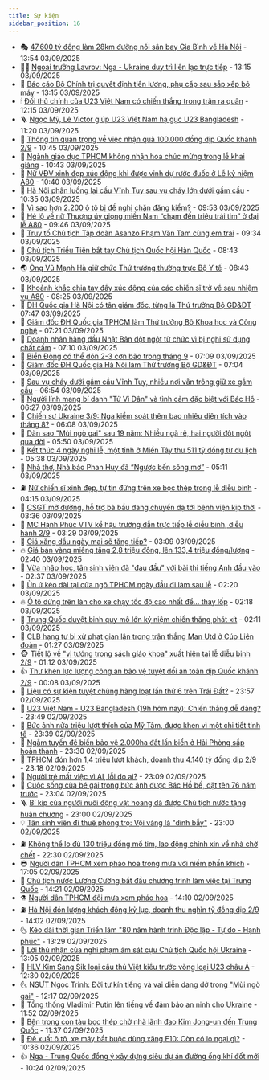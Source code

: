 ```yaml
---
title: Sự kiện
sidebar_position: 16
---
```


<!-- dantri-su-kien:START -->
- 🎭 [47.600 tỷ đồng làm 28km đường nối sân bay Gia Bình về Hà Nội](https://dantri.com.vn/xa-hoi/47600-ty-dong-lam-28km-duong-noi-san-bay-gia-binh-ve-ha-noi-20250903175830692.htm) - 13:54 03/09/2025
- 👨‍🏫 [Ngoại trưởng Lavrov: Nga - Ukraine duy trì liên lạc trực tiếp](https://dantri.com.vn/the-gioi/ngoai-truong-lavrov-nga-ukraine-duy-tri-lien-lac-truc-tiep-20250903192715817.htm) - 13:15 03/09/2025
- 🌮 [Báo cáo Bộ Chính trị quyết định tiền lương, phụ cấp sau sắp xếp bộ máy](https://dantri.com.vn/noi-vu/bao-cao-bo-chinh-tri-quyet-dinh-tien-luong-phu-cap-sau-sap-xep-bo-may-20250903182917368.htm) - 13:15 03/09/2025
- 🕯 [Đối thủ chính của U23 Việt Nam có chiến thắng trong trận ra quân](https://dantri.com.vn/the-thao/doi-thu-chinh-cua-u23-viet-nam-co-chien-thang-trong-tran-ra-quan-20250903185840147.htm) - 12:15 03/09/2025
- 🪜 [Ngọc Mỹ, Lê Victor giúp U23 Việt Nam hạ gục U23 Bangladesh](https://dantri.com.vn/the-thao/ngoc-my-le-victor-giup-u23-viet-nam-ha-guc-u23-bangladesh-20250903111944930.htm) - 11:20 03/09/2025
- 🐘 [Thông tin quan trọng về việc nhận quà 100.000 đồng dịp Quốc khánh 2/9](https://dantri.com.vn/kinh-doanh/thong-tin-quan-trong-ve-viec-nhan-qua-100000-dong-dip-quoc-khanh-29-20250903164435731.htm) - 10:45 03/09/2025
- 🤔 [Ngành giáo dục TPHCM không nhận hoa chúc mừng trong lễ khai giảng](https://dantri.com.vn/giao-duc/nganh-giao-duc-tphcm-khong-nhan-hoa-chuc-mung-trong-le-khai-giang-20250903173751743.htm) - 10:43 03/09/2025
- 🧠 [Nữ VĐV xinh đẹp xúc động khi được vinh dự rước đuốc ở Lễ kỷ niệm A80](https://dantri.com.vn/the-thao/nu-vdv-xinh-dep-xuc-dong-khi-duoc-vinh-du-ruoc-duoc-o-le-ky-niem-a80-20250903112402872.htm) - 10:40 03/09/2025
- 📝 [Hà Nội phân luồng lại cầu Vĩnh Tuy sau vụ cháy lớn dưới gầm cầu](https://dantri.com.vn/xa-hoi/ha-noi-phan-luong-lai-cau-vinh-tuy-sau-vu-chay-lon-duoi-gam-cau-20250903171715256.htm) - 10:35 03/09/2025
- 🦏 [Vì sao hơn 2.200 ô tô bị đề nghị chặn đăng kiểm?](https://dantri.com.vn/xa-hoi/vi-sao-hon-2200-o-to-bi-de-nghi-chan-dang-kiem-20250903153033577.htm) - 09:53 03/09/2025
- 🥰 [Hé lộ về nữ Thượng úy giọng miền Nam “chạm đến triệu trái tim” ở đại lễ A80](https://dantri.com.vn/giai-tri/he-lo-ve-nu-thuong-uy-giong-mien-nam-cham-den-trieu-trai-tim-o-dai-le-a80-20250903163438136.htm) - 09:46 03/09/2025
- 🤗 [Truy tố Chủ tịch Tập đoàn Asanzo Phạm Văn Tam cùng em trai](https://dantri.com.vn/phap-luat/truy-to-chu-tich-tap-doan-asanzo-pham-van-tam-cung-em-trai-20250903161732865.htm) - 09:34 03/09/2025
- 🌈 [Chủ tịch Triều Tiên bắt tay Chủ tịch Quốc hội Hàn Quốc](https://dantri.com.vn/the-gioi/chu-tich-trieu-tien-bat-tay-chu-tich-quoc-hoi-han-quoc-20250903153756141.htm) - 08:43 03/09/2025
- 🌏 [Ông Vũ Mạnh Hà giữ chức Thứ trưởng thường trực Bộ Y tế](https://dantri.com.vn/suc-khoe/ong-vu-manh-ha-giu-chuc-thu-truong-thuong-truc-bo-y-te-20250903151223460.htm) - 08:43 03/09/2025
- 💄 [Khoảnh khắc chia tay đầy xúc động của các chiến sĩ trở về sau nhiệm vụ A80](https://dantri.com.vn/xa-hoi/khoanh-khac-chia-tay-day-xuc-dong-cua-cac-chien-si-tro-ve-sau-nhiem-vu-a80-20250903145849685.htm) - 08:25 03/09/2025
- 👺 [ĐH Quốc gia Hà Nội có tân giám đốc, từng là Thứ trưởng Bộ GD&amp;ĐT](https://dantri.com.vn/giao-duc/dh-quoc-gia-ha-noi-co-tan-giam-doc-tung-la-thu-truong-bo-gddt-20250903143937591.htm) - 07:47 03/09/2025
- 👹 [Giám đốc ĐH Quốc gia TPHCM làm Thứ trưởng Bộ Khoa học và Công nghệ](https://dantri.com.vn/giao-duc/giam-doc-dh-quoc-gia-tphcm-lam-thu-truong-bo-khoa-hoc-va-cong-nghe-20250903141436606.htm) - 07:21 03/09/2025
- 🌊 [Doanh nhân hàng đầu Nhật Bản đột ngột từ chức vì bị nghi sử dụng chất cấm](https://dantri.com.vn/kinh-doanh/doanh-nhan-hang-dau-nhat-ban-dot-ngot-tu-chuc-vi-bi-nghi-su-dung-chat-cam-20250903130425503.htm) - 07:10 03/09/2025
- 🤠 [Biển Đông có thể đón 2-3 cơn bão trong tháng 9](https://dantri.com.vn/xa-hoi/bien-dong-co-the-don-2-3-con-bao-trong-thang-9-20250903140136868.htm) - 07:09 03/09/2025
- 🎊 [Giám đốc ĐH Quốc gia Hà Nội làm Thứ trưởng Bộ GD&amp;ĐT](https://dantri.com.vn/giao-duc/giam-doc-dh-quoc-gia-ha-noi-lam-thu-truong-bo-gddt-20250903140005379.htm) - 07:04 03/09/2025
- 🐘 [Sau vụ cháy dưới gầm cầu Vĩnh Tuy, nhiều nơi vẫn trông giữ xe gầm cầu](https://dantri.com.vn/ban-doc/sau-vu-chay-duoi-gam-cau-vinh-tuy-nhieu-noi-van-trong-giu-xe-gam-cau-20250903123511120.htm) - 06:54 03/09/2025
- 💂 [Người lính mang bí danh &quot;Tử Vi Dân&quot; và tình cảm đặc biệt với Bác Hồ](https://dantri.com.vn/xa-hoi/nguoi-linh-mang-bi-danh-tu-vi-dan-va-tinh-cam-dac-biet-voi-bac-ho-20250902165343359.htm) - 06:27 03/09/2025
- 👹 [Chiến sự Ukraine 3/9: Nga kiểm soát thêm bao nhiêu diện tích vào tháng 8?](https://dantri.com.vn/the-gioi/chien-su-ukraine-39-nga-kiem-soat-them-bao-nhieu-dien-tich-vao-thang-8-20250903105424283.htm) - 06:08 03/09/2025
- 🦒 [Dàn sao &quot;Mùi ngò gai&quot; sau 19 năm: Nhiều ngã rẽ, hai người đột ngột qua đời](https://dantri.com.vn/giai-tri/dan-sao-mui-ngo-gai-sau-19-nam-nhieu-nga-re-hai-nguoi-dot-ngot-qua-doi-20250902153457015.htm) - 05:50 03/09/2025
- 🗽 [Kết thúc 4 ngày nghỉ lễ, một tỉnh ở Miền Tây thu 511 tỷ đồng từ du lịch](https://dantri.com.vn/du-lich/ket-thuc-4-ngay-nghi-le-mot-tinh-o-mien-tay-thu-511-ty-dong-tu-du-lich-20250903112922519.htm) - 05:38 03/09/2025
- 💄 [Nhà thơ, Nhà báo Phan Huy đã “Ngược bến sông mơ”](https://dantri.com.vn/xa-hoi/nha-tho-nha-bao-phan-huy-da-nguoc-ben-song-mo-20250903115841904.htm) - 05:11 03/09/2025
- ⛽️ [Nữ chiến sĩ xinh đẹp, tự tin đứng trên xe bọc thép trong lễ diễu binh](https://dantri.com.vn/doi-song/nu-chien-si-xinh-dep-tu-tin-dung-tren-xe-boc-thep-trong-le-dieu-binh-20250902230453846.htm) - 04:15 03/09/2025
- 🥷 [CSGT mở đường, hỗ trợ bà bầu đang chuyển dạ tới bệnh viện kịp thời](https://dantri.com.vn/xa-hoi/csgt-mo-duong-ho-tro-ba-bau-dang-chuyen-da-toi-benh-vien-kip-thoi-20250903103147716.htm) - 03:36 03/09/2025
- 🤖 [MC Hạnh Phúc VTV kể hậu trường dẫn trực tiếp lễ diễu binh, diễu hành 2/9](https://dantri.com.vn/giai-tri/mc-hanh-phuc-vtv-ke-hau-truong-dan-truc-tiep-le-dieu-binh-dieu-hanh-29-20250903101356972.htm) - 03:29 03/09/2025
- 🌊 [Giá xăng dầu ngày mai sẽ tăng tiếp?](https://dantri.com.vn/kinh-doanh/gia-xang-dau-ngay-mai-se-tang-tiep-20250903092214348.htm) - 03:09 03/09/2025
- 🔥 [Giá bán vàng miếng tăng 2,8 triệu đồng, lên 133,4 triệu đồng/lượng](https://dantri.com.vn/kinh-doanh/gia-ban-vang-mieng-tang-28-trieu-dong-len-1334-trieu-dongluong-20250903010133636.htm) - 02:40 03/09/2025
- 🦏 [Vừa nhập học, tân sinh viên đã &quot;đau đầu&quot; với bài thi tiếng Anh đầu vào](https://dantri.com.vn/giao-duc/vua-nhap-hoc-tan-sinh-vien-da-dau-dau-voi-bai-thi-tieng-anh-dau-vao-20250903091652755.htm) - 02:37 03/09/2025
- 🐘 [Ùn ứ kéo dài tại cửa ngõ TPHCM ngày đầu đi làm sau lễ](https://dantri.com.vn/xa-hoi/un-u-keo-dai-tai-cua-ngo-tphcm-ngay-dau-di-lam-sau-le-20250903090143269.htm) - 02:20 03/09/2025
- 🔥 [Ô tô dừng trên làn cho xe chạy tốc độ cao nhất để... thay lốp](https://dantri.com.vn/o-to-xe-may/o-to-dung-tren-lan-cho-xe-chay-toc-do-cao-nhat-de-thay-lop-20250903084202426.htm) - 02:18 03/09/2025
- 💼 [Trung Quốc duyệt binh quy mô lớn kỷ niệm chiến thắng phát xít](https://dantri.com.vn/the-gioi/trung-quoc-duyet-binh-quy-mo-lon-ky-niem-chien-thang-phat-xit-20250903080948134.htm) - 02:11 03/09/2025
- 🚀 [CLB hạng tư bị xử phạt gian lận trong trận thắng Man Utd ở Cúp Liên đoàn](https://dantri.com.vn/the-thao/clb-hang-tu-bi-xu-phat-gian-lan-trong-tran-thang-man-utd-o-cup-lien-doan-20250903074829149.htm) - 01:27 03/09/2025
- 🐵 [Tiết lộ về &quot;vị tướng trong sách giáo khoa&quot; xuất hiện tại lễ diễu binh 2/9](https://dantri.com.vn/doi-song/tiet-lo-ve-vi-tuong-trong-sach-giao-khoa-xuat-hien-tai-le-dieu-binh-29-20250902230421538.htm) - 01:12 03/09/2025
- 👍 [Thư khen lực lượng công an bảo vệ tuyệt đối an toàn dịp Quốc khánh 2/9](https://dantri.com.vn/xa-hoi/thu-khen-luc-luong-cong-an-bao-ve-tuyet-doi-an-toan-dip-quoc-khanh-29-20250903070214307.htm) - 00:08 03/09/2025
- 🚦 [Liệu có sự kiện tuyệt chủng hàng loạt lần thứ 6 trên Trái Đất?](https://dantri.com.vn/khoa-hoc/lieu-co-su-kien-tuyet-chung-hang-loat-lan-thu-6-tren-trai-dat-20250831234418101.htm) - 23:57 02/09/2025
- 🥸 [U23 Việt Nam - U23 Bangladesh &lpar;19h hôm nay&rpar;: Chiến thắng dễ dàng?](https://dantri.com.vn/the-thao/u23-viet-nam-u23-bangladesh-19h-hom-nay-chien-thang-de-dang-20250902230628673.htm) - 23:49 02/09/2025
- 🥷 [Bức ảnh nửa triệu lượt thích của Mỹ Tâm, được khen vì một chi tiết tinh tế](https://dantri.com.vn/giai-tri/buc-anh-nua-trieu-luot-thich-cua-my-tam-duoc-khen-vi-mot-chi-tiet-tinh-te-20250903000058471.htm) - 23:39 02/09/2025
- 🤡 [Ngắm tuyến đê biển bảo vệ 2.000ha đất lấn biển ở Hải Phòng sắp hoàn thành](https://dantri.com.vn/xa-hoi/ngam-tuyen-de-bien-bao-ve-2000ha-dat-lan-bien-o-hai-phong-sap-hoan-thanh-20250902162809149.htm) - 23:30 02/09/2025
- 🥳 [TPHCM đón hơn 1,4 triệu lượt khách, doanh thu 4.140 tỷ đồng dịp 2/9](https://dantri.com.vn/du-lich/tphcm-don-hon-14-trieu-luot-khach-doanh-thu-4140-ty-dong-dip-29-20250902211944102.htm) - 23:18 02/09/2025
- 🤩 [Người trẻ mất việc vì AI, lỗi do ai?](https://dantri.com.vn/kinh-doanh/nguoi-tre-mat-viec-vi-ai-loi-do-ai-20250902095204355.htm) - 23:09 02/09/2025
- 🎡 [Cuộc sống của bé gái trong bức ảnh được Bác Hồ bế, đặt tên 76 năm trước](https://dantri.com.vn/doi-song/cuoc-song-cua-be-gai-trong-buc-anh-duoc-bac-ho-be-dat-ten-76-nam-truoc-20250817183715916.htm) - 23:04 02/09/2025
- 🪜 [Bí kíp của người nuôi động vật hoang dã được Chủ tịch nước tặng huân chương](https://dantri.com.vn/lao-dong-viec-lam/bi-kip-cua-nguoi-nuoi-dong-vat-hoang-da-duoc-chu-tich-nuoc-tang-huan-chuong-20250902091008257.htm) - 23:00 02/09/2025
- 💡 [Tân sinh viên đi thuê phòng trọ: Vội vàng là &quot;dính bẫy&quot;](https://dantri.com.vn/giao-duc/tan-sinh-vien-di-thue-phong-tro-voi-vang-la-dinh-bay-20250901062610676.htm) - 23:00 02/09/2025
- ⛽️ [Không thể lo đủ 130 triệu đồng mổ tim, lao động chính xin về nhà chờ chết](https://dantri.com.vn/tam-long-nhan-ai/khong-the-lo-du-130-trieu-dong-mo-tim-lao-dong-chinh-xin-ve-nha-cho-chet-20250830224545089.htm) - 22:30 02/09/2025
- 😎 [Người dân TPHCM xem pháo hoa trong mưa với niềm phấn khích](https://dantri.com.vn/xa-hoi/nguoi-dan-tphcm-xem-phao-hoa-trong-mua-voi-niem-phan-khich-20250902232854237.htm) - 17:05 02/09/2025
- 🗽 [Chủ tịch nước Lương Cường bắt đầu chương trình làm việc tại Trung Quốc](https://dantri.com.vn/xa-hoi/chu-tich-nuoc-luong-cuong-bat-dau-chuong-trinh-lam-viec-tai-trung-quoc-20250902212144200.htm) - 14:21 02/09/2025
- ⚗️ [Người dân TPHCM đội mưa xem pháo hoa](https://dantri.com.vn/xa-hoi/nguoi-dan-tphcm-doi-mua-xem-phao-hoa-20250902205049350.htm) - 14:10 02/09/2025
- ⛽️ [Hà Nội đón lượng khách đông kỷ lục, doanh thu nghìn tỷ đồng dịp 2/9](https://dantri.com.vn/du-lich/ha-noi-don-luong-khach-dong-ky-luc-doanh-thu-nghin-ty-dong-dip-29-20250902204409116.htm) - 14:02 02/09/2025
- 🌜 [Kéo dài thời gian Triển lãm &quot;80 năm hành trình Độc lập - Tự do - Hạnh phúc&quot;](https://dantri.com.vn/giai-tri/keo-dai-thoi-gian-trien-lam-80-nam-hanh-trinh-doc-lap-tu-do-hanh-phuc-20250902202351657.htm) - 13:29 02/09/2025
- 🦩 [Lời thú nhận của nghi phạm ám sát cựu Chủ tịch Quốc hội Ukraine](https://dantri.com.vn/the-gioi/loi-thu-nhan-cua-nghi-pham-am-sat-cuu-chu-tich-quoc-hoi-ukraine-20250902193540438.htm) - 13:05 02/09/2025
- 🦒 [HLV Kim Sang Sik loại cầu thủ Việt kiều trước vòng loại U23 châu Á](https://dantri.com.vn/the-thao/hlv-kim-sang-sik-loai-cau-thu-viet-kieu-truoc-vong-loai-u23-chau-a-20250902195756096.htm) - 12:30 02/09/2025
- 🌜 [NSƯT Ngọc Trinh: Đời tư kín tiếng và vai diễn dang dở trong &quot;Mùi ngò gai&quot;](https://dantri.com.vn/giai-tri/nsut-ngoc-trinh-doi-tu-kin-tieng-va-vai-dien-dang-do-trong-mui-ngo-gai-20250902100245136.htm) - 12:17 02/09/2025
- 🐎 [Tổng thống Vladimir Putin lên tiếng về đảm bảo an ninh cho Ukraine](https://dantri.com.vn/the-gioi/tong-thong-vladimir-putin-len-tieng-ve-dam-bao-an-ninh-cho-ukraine-20250902183347838.htm) - 11:52 02/09/2025
- 🌋 [Bên trong con tàu bọc thép chở nhà lãnh đạo Kim Jong-un đến Trung Quốc](https://dantri.com.vn/the-gioi/ben-trong-con-tau-boc-thep-cho-nha-lanh-dao-kim-jong-un-den-trung-quoc-20250902175833086.htm) - 11:37 02/09/2025
- 🧰 [Đề xuất ô tô, xe máy bắt buộc dùng xăng E10: Còn có lo ngại gì?](https://dantri.com.vn/kinh-doanh/de-xuat-o-to-xe-may-bat-buoc-dung-xang-e10-con-co-lo-ngai-gi-20250829084128214.htm) - 10:36 02/09/2025
- 👍 [Nga - Trung Quốc đồng ý xây dựng siêu dự án đường ống khí đốt mới](https://dantri.com.vn/the-gioi/nga-trung-quoc-dong-y-xay-dung-sieu-du-an-duong-ong-khi-dot-moi-20250902161007509.htm) - 10:24 02/09/2025<!-- dantri-su-kien:END -->
